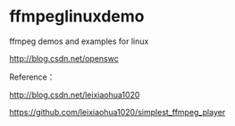 # ffmpeglinuxdemo

ffmpeg demos and examples for linux

http://blog.csdn.net/openswc

Reference：

http://blog.csdn.net/leixiaohua1020

https://github.com/leixiaohua1020/simplest_ffmpeg_player
